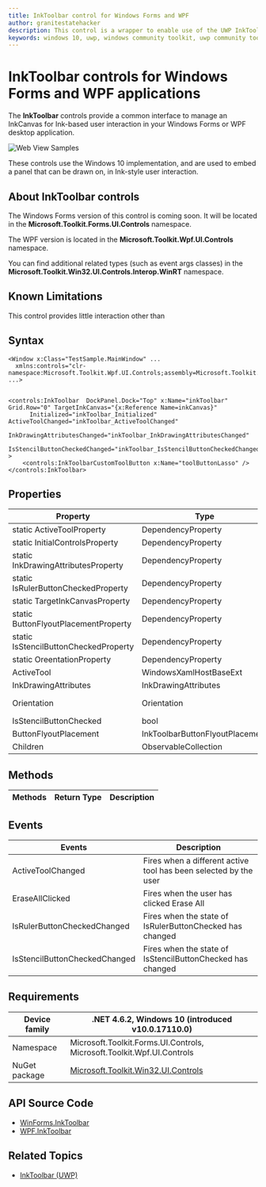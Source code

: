 ```yaml
---
title: InkToolbar control for Windows Forms and WPF
author: granitestatehacker
description: This control is a wrapper to enable use of the UWP InkToolbar control in Windows Forms or WPF.
keywords: windows 10, uwp, windows community toolkit, uwp community toolkit, uwp toolkit, InkToolbar, Windows Forms, WPF
---
```


# InkToolbar controls for Windows Forms and WPF applications

The **InkToolbar** controls provide a common interface to manage an InkCanvas for Ink-based user interaction in your Windows Forms or WPF desktop application.

![Web View Samples](../resources/images/Controls/InkCanvas.png)

These controls use the Windows 10 implementation, and are used to embed a panel that can be drawn on, in Ink-style user interaction.  

## About InkToolbar controls

The Windows Forms version of this control is coming soon. It will be located in the **Microsoft.Toolkit.Forms.UI.Controls** namespace. 

The WPF version is located in the **Microsoft.Toolkit.Wpf.UI.Controls** namespace. 

You can find additional related types (such as event args classes) in the **Microsoft.Toolkit.Win32.UI.Controls.Interop.WinRT** namespace.

## Known Limitations
This control provides little interaction other than 

## Syntax
```xaml
<Window x:Class="TestSample.MainWindow" ...
  xmlns:controls="clr-namespace:Microsoft.Toolkit.Wpf.UI.Controls;assembly=Microsoft.Toolkit.Wpf.UI.Controls"
...>


<controls:InkToolbar  DockPanel.Dock="Top" x:Name="inkToolbar" Grid.Row="0" TargetInkCanvas="{x:Reference Name=inkCanvas}"    
      Initialized="inkToolbar_Initialized" ActiveToolChanged="inkToolbar_ActiveToolChanged"
      InkDrawingAttributesChanged="inkToolbar_InkDrawingAttributesChanged"
      IsStencilButtonCheckedChanged="inkToolbar_IsStencilButtonCheckedChanged"  >
    <controls:InkToolbarCustomToolButton x:Name="toolButtonLasso" />
</controls:InkToolbar>
```

## Properties

| Property | Type | Description |
| -- | -- | -- |
| static ActiveToolProperty | DependencyProperty | DependencyProperty for ActiveTool Property |
| static InitialControlsProperty | DependencyProperty | DependencyProperty for InitialControls Property |
| static InkDrawingAttributesProperty | DependencyProperty | DependencyProperty for InkDrawingAttributes Property |
| static IsRulerButtonCheckedProperty | DependencyProperty | DependencyProperty for IsRulerButtonChecked Property |
| static TargetInkCanvasProperty | DependencyProperty | DependencyProperty for TargetInkCanvas Property |
| static ButtonFlyoutPlacementProperty | DependencyProperty | DependencyProperty for ButtonFlyoutPlacement Property |
| static IsStencilButtonCheckedProperty | DependencyProperty | DependencyProperty for IsStencilButtonChecked Property |
| static OreentationProperty | DependencyProperty | DependencyProperty for Orientation Property |
| ActiveTool | WindowsXamlHostBaseExt | Gets or sets the ActiveTool as a wrapped control. |
| InkDrawingAttributes | InkDrawingAttributes | Wrapper for Windows.UI.Input.Inking.InkDrawingAttributes |
| Orientation | Orientation | wrapper for Windows.UI.Xaml.Controls.InkToolbar.Orientation |
| IsStencilButtonChecked | bool | True if a stencil button is checked | 
| ButtonFlyoutPlacement | InkToolbarButtonFlyoutPlacement | Windows.UI.Xaml.Controls.InkToolbar.ButtonFlyoutPlacement |
| Children | ObservableCollection<DependencyObject> | Child controls |


## Methods


| Methods | Return Type | Description |
| -- | -- | -- |

## Events

| Events | Description |
| -- | -- |
| ActiveToolChanged | Fires when a different active tool has been selected by the user |
| EraseAllClicked | Fires when the user has clicked Erase All |
| IsRulerButtonCheckedChanged | Fires when the state of IsRulerButtonChecked has changed |
| IsStencilButtonCheckedChanged | Fires when the state of IsStencilButtonChecked has changed |



## Requirements

| Device family | .NET 4.6.2, Windows 10 (introduced v10.0.17110.0) |
| -- | -- |
| Namespace | Microsoft.Toolkit.Forms.UI.Controls, Microsoft.Toolkit.Wpf.UI.Controls |
| NuGet package | [Microsoft.Toolkit.Win32.UI.Controls](https://www.nuget.org/packages/Microsoft.Toolkit.Win32.UI.Controls/) |

## API Source Code

- [WinForms.InkToolbar](https://github.com/Microsoft/WindowsCommunityToolkit/tree/master/Microsoft.Toolkit.Win32/Microsoft.Toolkit.Win32.UI.Controls/WinForms/InkToolbar)
- [WPF.InkToolbar](https://github.com/Microsoft/WindowsCommunityToolkit/tree/master/Microsoft.Toolkit.Win32/Microsoft.Toolkit.Win32.UI.Controls/WPF/InkToolbar)


## Related Topics

- [InkToolbar (UWP)](https://docs.microsoft.com/en-us/uwp/api/Windows.UI.Xaml.Controls.InkToolbar)
